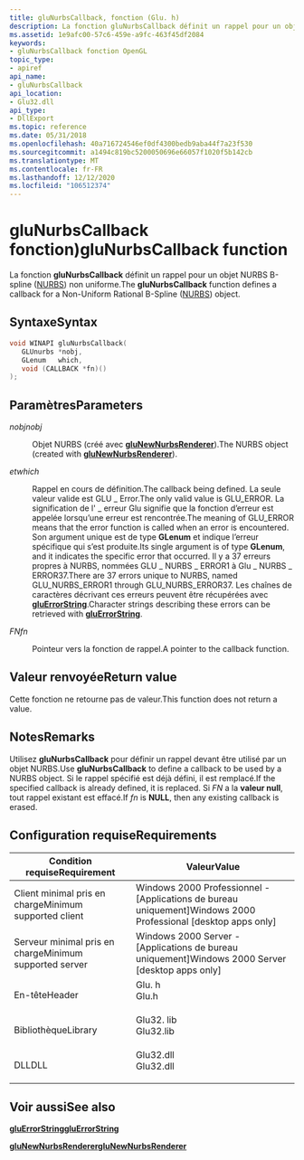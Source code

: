 ```yaml
---
title: gluNurbsCallback, fonction (Glu. h)
description: La fonction gluNurbsCallback définit un rappel pour un objet NURBS B-spline (NURBS) non uniforme.
ms.assetid: 1e9afc00-57c6-459e-a9fc-463f45df2084
keywords:
- gluNurbsCallback fonction OpenGL
topic_type:
- apiref
api_name:
- gluNurbsCallback
api_location:
- Glu32.dll
api_type:
- DllExport
ms.topic: reference
ms.date: 05/31/2018
ms.openlocfilehash: 40a716724546ef0df4300bedb9aba44f7a23f530
ms.sourcegitcommit: a1494c819bc5200050696e66057f1020f5b142cb
ms.translationtype: MT
ms.contentlocale: fr-FR
ms.lasthandoff: 12/12/2020
ms.locfileid: "106512374"
---
```

# <a name="glunurbscallback-function"></a><span data-ttu-id="75f70-104">gluNurbsCallback fonction)</span><span class="sxs-lookup"><span data-stu-id="75f70-104">gluNurbsCallback function</span></span>

<span data-ttu-id="75f70-105">La fonction **gluNurbsCallback** définit un rappel pour un objet NURBS B-spline ([NURBS](using-nurbs-curves-and-surfaces.md)) non uniforme.</span><span class="sxs-lookup"><span data-stu-id="75f70-105">The **gluNurbsCallback** function defines a callback for a Non-Uniform Rational B-Spline ([NURBS](using-nurbs-curves-and-surfaces.md)) object.</span></span>

## <a name="syntax"></a><span data-ttu-id="75f70-106">Syntaxe</span><span class="sxs-lookup"><span data-stu-id="75f70-106">Syntax</span></span>


```C++
void WINAPI gluNurbsCallback(
   GLUnurbs *nobj,
   GLenum   which,
   void (CALLBACK *fn)()
);
```



## <a name="parameters"></a><span data-ttu-id="75f70-107">Paramètres</span><span class="sxs-lookup"><span data-stu-id="75f70-107">Parameters</span></span>

<dl> <dt>

<span data-ttu-id="75f70-108">*nobj*</span><span class="sxs-lookup"><span data-stu-id="75f70-108">*nobj*</span></span> 
</dt> <dd>

<span data-ttu-id="75f70-109">Objet NURBS (créé avec [**gluNewNurbsRenderer**](glunewnurbsrenderer.md)).</span><span class="sxs-lookup"><span data-stu-id="75f70-109">The NURBS object (created with [**gluNewNurbsRenderer**](glunewnurbsrenderer.md)).</span></span>

</dd> <dt>

<span data-ttu-id="75f70-110">*et*</span><span class="sxs-lookup"><span data-stu-id="75f70-110">*which*</span></span> 
</dt> <dd>

<span data-ttu-id="75f70-111">Rappel en cours de définition.</span><span class="sxs-lookup"><span data-stu-id="75f70-111">The callback being defined.</span></span> <span data-ttu-id="75f70-112">La seule valeur valide est GLU \_ Error.</span><span class="sxs-lookup"><span data-stu-id="75f70-112">The only valid value is GLU\_ERROR.</span></span> <span data-ttu-id="75f70-113">La signification de l' \_ erreur Glu signifie que la fonction d’erreur est appelée lorsqu’une erreur est rencontrée.</span><span class="sxs-lookup"><span data-stu-id="75f70-113">The meaning of GLU\_ERROR means that the error function is called when an error is encountered.</span></span> <span data-ttu-id="75f70-114">Son argument unique est de type **GLenum** et indique l’erreur spécifique qui s’est produite.</span><span class="sxs-lookup"><span data-stu-id="75f70-114">Its single argument is of type **GLenum**, and it indicates the specific error that occurred.</span></span> <span data-ttu-id="75f70-115">Il y a 37 erreurs propres à NURBS, nommées GLU \_ NURBS \_ ERROR1 à Glu \_ NURBS \_ ERROR37.</span><span class="sxs-lookup"><span data-stu-id="75f70-115">There are 37 errors unique to NURBS, named GLU\_NURBS\_ERROR1 through GLU\_NURBS\_ERROR37.</span></span> <span data-ttu-id="75f70-116">Les chaînes de caractères décrivant ces erreurs peuvent être récupérées avec [**gluErrorString**](gluerrorstring.md).</span><span class="sxs-lookup"><span data-stu-id="75f70-116">Character strings describing these errors can be retrieved with [**gluErrorString**](gluerrorstring.md).</span></span>

</dd> <dt>

<span data-ttu-id="75f70-117">*FN*</span><span class="sxs-lookup"><span data-stu-id="75f70-117">*fn*</span></span> 
</dt> <dd>

<span data-ttu-id="75f70-118">Pointeur vers la fonction de rappel.</span><span class="sxs-lookup"><span data-stu-id="75f70-118">A pointer to the callback function.</span></span>

</dd> </dl>

## <a name="return-value"></a><span data-ttu-id="75f70-119">Valeur renvoyée</span><span class="sxs-lookup"><span data-stu-id="75f70-119">Return value</span></span>

<span data-ttu-id="75f70-120">Cette fonction ne retourne pas de valeur.</span><span class="sxs-lookup"><span data-stu-id="75f70-120">This function does not return a value.</span></span>

## <a name="remarks"></a><span data-ttu-id="75f70-121">Notes</span><span class="sxs-lookup"><span data-stu-id="75f70-121">Remarks</span></span>

<span data-ttu-id="75f70-122">Utilisez **gluNurbsCallback** pour définir un rappel devant être utilisé par un objet NURBS.</span><span class="sxs-lookup"><span data-stu-id="75f70-122">Use **gluNurbsCallback** to define a callback to be used by a NURBS object.</span></span> <span data-ttu-id="75f70-123">Si le rappel spécifié est déjà défini, il est remplacé.</span><span class="sxs-lookup"><span data-stu-id="75f70-123">If the specified callback is already defined, it is replaced.</span></span> <span data-ttu-id="75f70-124">Si *FN* a la **valeur null**, tout rappel existant est effacé.</span><span class="sxs-lookup"><span data-stu-id="75f70-124">If *fn* is **NULL**, then any existing callback is erased.</span></span>

## <a name="requirements"></a><span data-ttu-id="75f70-125">Configuration requise</span><span class="sxs-lookup"><span data-stu-id="75f70-125">Requirements</span></span>



| <span data-ttu-id="75f70-126">Condition requise</span><span class="sxs-lookup"><span data-stu-id="75f70-126">Requirement</span></span> | <span data-ttu-id="75f70-127">Valeur</span><span class="sxs-lookup"><span data-stu-id="75f70-127">Value</span></span> |
|-------------------------------------|--------------------------------------------------------------------------------------|
| <span data-ttu-id="75f70-128">Client minimal pris en charge</span><span class="sxs-lookup"><span data-stu-id="75f70-128">Minimum supported client</span></span><br/> | <span data-ttu-id="75f70-129">Windows 2000 Professionnel - \[Applications de bureau uniquement\]</span><span class="sxs-lookup"><span data-stu-id="75f70-129">Windows 2000 Professional \[desktop apps only\]</span></span><br/>                           |
| <span data-ttu-id="75f70-130">Serveur minimal pris en charge</span><span class="sxs-lookup"><span data-stu-id="75f70-130">Minimum supported server</span></span><br/> | <span data-ttu-id="75f70-131">Windows 2000 Server - \[Applications de bureau uniquement\]</span><span class="sxs-lookup"><span data-stu-id="75f70-131">Windows 2000 Server \[desktop apps only\]</span></span><br/>                                 |
| <span data-ttu-id="75f70-132">En-tête</span><span class="sxs-lookup"><span data-stu-id="75f70-132">Header</span></span><br/>                   | <dl> <span data-ttu-id="75f70-133"><dt>Glu. h</dt></span><span class="sxs-lookup"><span data-stu-id="75f70-133"><dt>Glu.h</dt></span></span> </dl>     |
| <span data-ttu-id="75f70-134">Bibliothèque</span><span class="sxs-lookup"><span data-stu-id="75f70-134">Library</span></span><br/>                  | <dl> <span data-ttu-id="75f70-135"><dt>Glu32. lib</dt></span><span class="sxs-lookup"><span data-stu-id="75f70-135"><dt>Glu32.lib</dt></span></span> </dl> |
| <span data-ttu-id="75f70-136">DLL</span><span class="sxs-lookup"><span data-stu-id="75f70-136">DLL</span></span><br/>                      | <dl> <span data-ttu-id="75f70-137"><dt>Glu32.dll</dt></span><span class="sxs-lookup"><span data-stu-id="75f70-137"><dt>Glu32.dll</dt></span></span> </dl> |



## <a name="see-also"></a><span data-ttu-id="75f70-138">Voir aussi</span><span class="sxs-lookup"><span data-stu-id="75f70-138">See also</span></span>

<dl> <dt>

[<span data-ttu-id="75f70-139">**gluErrorString**</span><span class="sxs-lookup"><span data-stu-id="75f70-139">**gluErrorString**</span></span>](gluerrorstring.md)
</dt> <dt>

[<span data-ttu-id="75f70-140">**gluNewNurbsRenderer**</span><span class="sxs-lookup"><span data-stu-id="75f70-140">**gluNewNurbsRenderer**</span></span>](glunewnurbsrenderer.md)
</dt> </dl>

 

 





